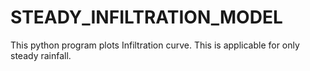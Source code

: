# STEADY_INFILTRATION_MODEL
This python program plots Infiltration curve.
This is applicable for only steady rainfall.
